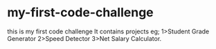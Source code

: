 # my-first-code-challenge
this is my first code challenge 
It contains projects eg;
1>Student Grade Generator
2>Speed Detector 
3>Net Salary Calculator.
